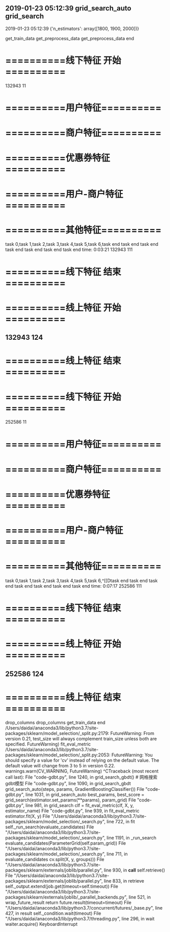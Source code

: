 2019-01-23 05:12:39
grid_search_auto
grid_search
--------------------------------------------
2019-01-23 05:12:39
{'n_estimators': array([1800, 1900, 2000])}

get_train_data
get_preprocess_data
get_preprocess_data end
# ==========线下特征 开始==========
132943 11
# ==========用户特征==========
# ==========商户特征==========
# ==========优惠券特征==========
# ==========用户-商户特征==========
# ==========其他特征==========
task
0,task
1,task
2,task
3,task
4,task
5,task
6,task end
task end
task end
task end
task end
task end
task end
time: 0:03:21
132943 111
# ==========线下特征 结束==========
# ==========线上特征 开始==========
132943 124
----------
# ==========线上特征 结束==========
# ==========线下特征 开始==========
252586 11
# ==========用户特征==========
# ==========商户特征==========
# ==========优惠券特征==========
# ==========用户-商户特征==========
# ==========其他特征==========
task
0,task
1,task
2,task
3,task
4,task
5,task
6,^[[Dtask end
task end
task end
task end
task end
task end
task end
time: 0:07:17
252586 111
# ==========线下特征 结束==========
# ==========线上特征 开始==========
252586 124
----------
# ==========线上特征 结束==========
drop_columns
drop_columns
get_train_data end
/Users/daidai/anaconda3/lib/python3.7/site-packages/sklearn/model_selection/_split.py:2179: FutureWarning: From version 0.21, test_size will always complement train_size unless both are specified.
  FutureWarning)
fit_eval_metric
/Users/daidai/anaconda3/lib/python3.7/site-packages/sklearn/model_selection/_split.py:2053: FutureWarning: You should specify a value for 'cv' instead of relying on the default value. The default value will change from 3 to 5 in version 0.22.
  warnings.warn(CV_WARNING, FutureWarning)
^CTraceback (most recent call last):
  File "code-gdbt.py", line 1240, in <module>
    grid_search_gbdt()  # 网格搜索gdbt模型
  File "code-gdbt.py", line 1090, in grid_search_gbdt
    grid_search_auto(steps, params, GradientBoostingClassifier())
  File "code-gdbt.py", line 1031, in grid_search_auto
    best_params, best_score = grid_search(estimator.set_params(**params), param_grid)
  File "code-gdbt.py", line 981, in grid_search
    clf = fit_eval_metric(clf, X, y, estimator_name)
  File "code-gdbt.py", line 939, in fit_eval_metric
    estimator.fit(X, y)
  File "/Users/daidai/anaconda3/lib/python3.7/site-packages/sklearn/model_selection/_search.py", line 722, in fit
    self._run_search(evaluate_candidates)
  File "/Users/daidai/anaconda3/lib/python3.7/site-packages/sklearn/model_selection/_search.py", line 1191, in _run_search
    evaluate_candidates(ParameterGrid(self.param_grid))
  File "/Users/daidai/anaconda3/lib/python3.7/site-packages/sklearn/model_selection/_search.py", line 711, in evaluate_candidates
    cv.split(X, y, groups)))
  File "/Users/daidai/anaconda3/lib/python3.7/site-packages/sklearn/externals/joblib/parallel.py", line 930, in __call__
    self.retrieve()
  File "/Users/daidai/anaconda3/lib/python3.7/site-packages/sklearn/externals/joblib/parallel.py", line 833, in retrieve
    self._output.extend(job.get(timeout=self.timeout))
  File "/Users/daidai/anaconda3/lib/python3.7/site-packages/sklearn/externals/joblib/_parallel_backends.py", line 521, in wrap_future_result
    return future.result(timeout=timeout)
  File "/Users/daidai/anaconda3/lib/python3.7/concurrent/futures/_base.py", line 427, in result
    self._condition.wait(timeout)
  File "/Users/daidai/anaconda3/lib/python3.7/threading.py", line 296, in wait
    waiter.acquire()
KeyboardInterrupt
